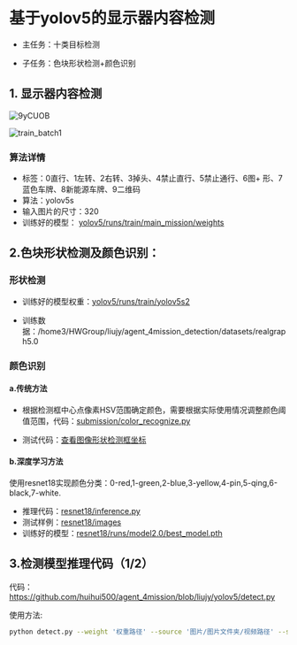 # 基于yolov5的显示器内容检测

+ 主任务：十类目标检测

+ 子任务：色块形状检测+颜色识别

## 1. 显示器内容检测

![9yCUOB](https://ossjiyaoliu.oss-cn-beijing.aliyuncs.com/uPic/9yCUOB.jpg)

![train_batch1](https://ossjiyaoliu.oss-cn-beijing.aliyuncs.com/uPic/train_batch1.jpg)

### 算法详情

+ 标签：0直行、1左转、2右转、3掉头、4禁止直行、5禁止通行、6图+ 形、7蓝色车牌、8新能源车牌、9二维码
+ 算法：yolov5s
+ 输入图片的尺寸：320
+ 训练好的模型： [yolov5/runs/train/main_mission/weights](https://github.com/huihui500/agent_4mission/tree/liujy/yolov5/runs/train/main_mission/weights)

## 2.色块形状检测及颜色识别：

### 形状检测

+ 训练好的模型权重：[yolov5/runs/train/yolov5s2](https://github.com/huihui500/agent_4mission/tree/liujy/yolov5/runs/train/yolov5s2)

+ 训练数据：/home3/HWGroup/liujy/agent_4mission_detection/datasets/realgraph5.0

### 颜色识别

#### a.传统方法


+ 根据检测框中心点像素HSV范围确定颜色，需要根据实际使用情况调整颜色阈值范围，代码：[submission/color_recognize.py](https://github.com/huihui500/agent_4mission/blob/liujy/submission/color_recognize.py)

+ 测试代码：[查看图像形状检测框坐标](https://github.com/huihui500/agent_4mission/blob/liujy/yolov5/location.ipynb)

#### b.深度学习方法

使用resnet18实现颜色分类：0-red,1-green,2-blue,3-yellow,4-pin,5-qing,6-black,7-white.

+ 推理代码：[resnet18/inference.py](https://github.com/huihui500/agent_4mission/blob/liujy/resnet18/inference.py)
+ 测试样例：[resnet18/images](https://github.com/huihui500/agent_4mission/tree/liujy/resnet18/images)
+ 训练好的模型：[resnet18/runs/model2.0/best_model.pth](https://github.com/huihui500/agent_4mission/blob/liujy/resnet18/runs/model2.0/best_model.pth)

## 3.检测模型推理代码（1/2）

代码：https://github.com/huihui500/agent_4mission/blob/liujy/yolov5/detect.py

使用方法:

```bash
python detect.py --weight '权重路径' --source '图片/图片文件夹/视频路径' --save-txt --save-conf --img-size 320
```

